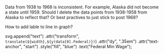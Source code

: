 Data from 1938 to 1968 is inconsistent. For example, Alaska did not become a state until 1959. Should I delete the data points from 1938-1958 from Alaska to reflect that? Or best practives to just stick to post 1968?

How to add lable to line in graph?

svg.append("text")
.attr("transform", `translate(${width},${y(data[0].Federal)})`)
.attr("dy", ".35em")
.attr("text-anchor", "start")
.style("fill", "blue")
.text("Federal Min Wage");
